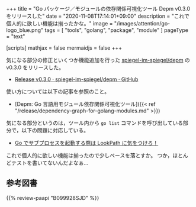 +++
title = "Go パッケージ／モジュールの依存関係可視化ツール Depm v0.3.0 をリリースした"
date =  "2020-11-08T17:14:01+09:00"
description = "これで個人的に欲しい機能は揃ったかな。"
image = "/images/attention/go-logo_blue.png"
tags  = [ "tools", "golang", "package", "module" ]
pageType = "text"

[scripts]
  mathjax = false
  mermaidjs = false
+++

気になる部分の修正といくつか機能追加を行った [spiegel-im-spiegel/depm][depm] の v0.3.0 をリリースした。

- [Release v0.3.0 · spiegel-im-spiegel/depm · GitHub](https://github.com/spiegel-im-spiegel/depm/releases/tag/v0.3.0)

使い方については以下の記事を参照のこと。

- [Depm: Go 言語用モジュール依存関係可視化ツール]({{< ref "/release/dependency-graph-for-golang-modules.md" >}})

気になる部分というのは，ツール内から `go list` コマンドを呼び出している部分で，以下の問題に対応している。

- [Go でサブプロセスを起動する際は LookPath に気をつけろ！](https://zenn.dev/spiegel/articles/20201107-lookpath-by-golang)

これで個人的に欲しい機能は揃ったので少しペースを落とすか。
つか，ほとんどテストを書いてないんだよなぁ...

[Go]: https://go.dev/
[depm]: https://github.com/spiegel-im-spiegel/depm "spiegel-im-spiegel/depm: Visualize depndency packages and modules"

## 参考図書

{{% review-paapi "B099928SJD" %}} <!-- プログラミング言語Go -->
